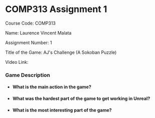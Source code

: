 # COMP313 Assignment 1

Course Code: COMP313

Name: Laurence Vincent Malata

Assignment Number: 1

Title of the Game: AJ's Challenge (A Sokoban Puzzle)

Video Link:

### Game Description

* #### What is the main action in the game?

* #### What was the hardest part of the game to get working in Unreal?

* #### What is the most interesting part of the game?
